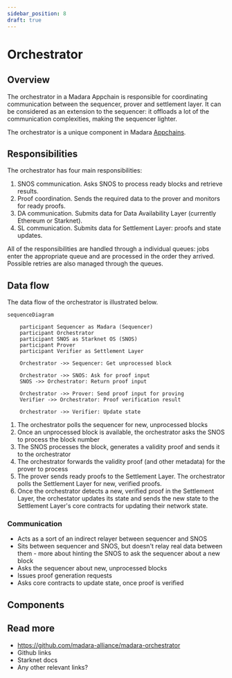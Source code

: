 ```yaml
---
sidebar_position: 8
draft: true
---
```


# Orchestrator

## Overview

The orchestrator in a Madara Appchain is responsible for coordinating communication between the sequencer, prover and settlement layer. It can be considered as an extension to the sequencer: it offloads a lot of the communication complexities, making the sequencer lighter.

The orchestrator is a unique component in Madara [Appchains](/concepts/appchain).

## Responsibilities

The orchestrator has four main responsibilities:

1. SNOS communication. Asks SNOS to process ready blocks and retrieve results.
1. Proof coordination. Sends the required data to the prover and monitors for ready proofs.
1. DA communication. Submits data for Data Availability Layer (currently Ethereum or Starknet).
1. SL communication. Submits data for Settlement Layer: proofs and state updates.

All of the responsibilities are handled through a individual queues: jobs enter the appropriate queue and are processed in the order they arrived. Possible retries are also managed through the queues.

## Data flow

The data flow of the orchestrator is illustrated below.

```mermaid
sequenceDiagram

    participant Sequencer as Madara (Sequencer)
    participant Orchestrator
    participant SNOS as Starknet OS (SNOS)
    participant Prover
    participant Verifier as Settlement Layer

    Orchestrator ->> Sequencer: Get unprocessed block

    Orchestrator ->> SNOS: Ask for proof input
    SNOS ->> Orchestrator: Return proof input
    
    Orchestrator ->> Prover: Send proof input for proving
    Verifier ->> Orchestrator: Proof verification result

    Orchestrator ->> Verifier: Update state
```

1. The orchestrator polls the sequencer for new, unprocessed blocks
1. Once an unprocessed block is available, the orchestrator asks the SNOS to process the block number
1. The SNOS processes the block, generates a validity proof and sends it to the orchestrator
1. The orchestrator forwards the validity proof (and other metadata) for the prover to process
1. The prover sends ready proofs to the Settlement Layer. The orchestrator polls the Settlement Layer for new, verified proofs.
1. Once the orchestrator detects a new, verified proof in the Settlement Layer, the orchestator updates its state and sends the new state to the Settlement Layer's core contracts for updating their network state.




### Communication

- Acts as a sort of an indirect relayer between sequencer and SNOS
- Sits between sequencer and SNOS, but doesn't relay real data between them - more about hinting the SNOS to ask the sequencer about a new block
- Asks the sequencer about new, unprocessed blocks
- Issues proof generation requests
- Asks core contracts to update state, once proof is verified

## Components

## Read more

- https://github.com/madara-alliance/madara-orchestrator
- Github links
- Starknet docs
- Any other relevant links?
